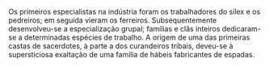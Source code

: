﻿Os primeiros especialistas na indústria foram os trabalhadores do sílex e os pedreiros; em seguida vieram os ferreiros. Subsequentemente desenvolveu-se a especialização grupal; famílias e clãs inteiros dedicaram-se a determinadas espécies de trabalho. A origem de uma das primeiras castas de sacerdotes, à parte a dos curandeiros tribais, deveu-se à supersticiosa exaltação de uma família de hábeis fabricantes de espadas.